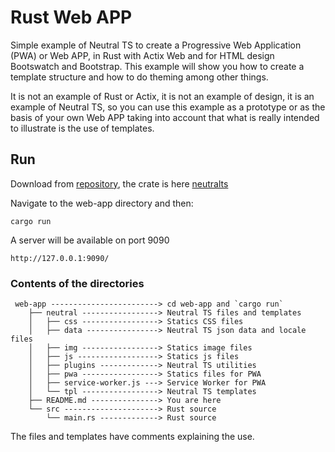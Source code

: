 Rust Web APP
============

Simple example of Neutral TS to create a Progressive Web Application (PWA) or Web APP, in Rust with Actix Web and for HTML design Bootswatch and Bootstrap. This example will show you how to create a template structure and how to do theming among other things.

It is not an example of Rust or Actix, it is not an example of design, it is an example of Neutral TS, so you can use this example as a prototype or as the basis of your own Web APP taking into account that what is really intended to illustrate is the use of templates.

Run
---

Download from [repository](https://gitlab.com/neutralfw/neutralts/), the crate is here [neutralts](https://crates.io/crates/neutralts)

Navigate to the web-app directory and then:

```
cargo run
```

A server will be available on port 9090

```
http://127.0.0.1:9090/
```

### Contents of the directories

```
 web-app ------------------------> cd web-app and `cargo run`
    ├── neutral -----------------> Neutral TS files and templates
    │   ├── css -----------------> Statics CSS files
    │   ├── data ----------------> Neutral TS json data and locale files
    │   ├── img -----------------> Statics image files
    │   ├── js ------------------> Statics js files
    │   ├── plugins -------------> Neutral TS utilities
    │   ├── pwa -----------------> Statics files for PWA
    │   ├── service-worker.js ---> Service Worker for PWA
    │   └── tpl -----------------> Neutral TS templates
    ├── README.md ---------------> You are here
    └── src ---------------------> Rust source
        └── main.rs -------------> Rust source
```

The files and templates have comments explaining the use.

